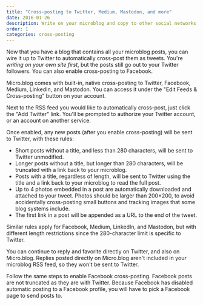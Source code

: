 ```yaml
---
title: "Cross-posting to Twitter, Medium, Mastodon, and more"
date: 2016-01-26
description: Write on your microblog and copy to other social networks.
order: 1
categories: cross-posting
---
```

Now that you have a blog that contains all your microblog posts, you can wire it up to Twitter to automatically cross-post them as tweets. You're _writing on your own site first_, but the posts still go out to your Twitter followers. You can also enable cross-posting to Facebook.

Micro.blog comes with built-in, native cross-posting to Twitter, Facebook, Medium, LinkedIn, and Mastodon. You can access it under the "Edit Feeds & Cross-posting" button on your account.

Next to the RSS feed you would like to automatically cross-post, just click the "Add Twitter" link. You'll be prompted to authorize your Twitter account, or an account on another service.

Once enabled, any new posts (after you enable cross-posting) will be sent to Twitter, with these rules:

* Short posts without a title, and less than 280 characters, will be sent to Twitter unmodified.
* Longer posts without a title, but longer than 280 characters, will be truncated with a link back to your microblog.
* Posts with a title, regardless of length, will be sent to Twitter using the title and a link back to your microblog to read the full post.
* Up to 4 photos embedded in a post are automatically downloaded and attached to your tweet. Photos should be larger than 200×200, to avoid accidentally cross-posting small buttons and tracking images that some blog systems include.
* The first link in a post will be appended as a URL to the end of the tweet.

Similar rules apply for Facebook, Medium, LinkedIn, and Mastodon, but with different length restrictions since the 280-character limit is specific to Twitter.

You can continue to reply and favorite directly on Twitter, and also on Micro.blog. Replies posted directly on Micro.blog aren't included in your microblog RSS feed, so they won't be sent to Twitter.

Follow the same steps to enable Facebook cross-posting. Facebook posts are not truncated as they are with Twitter. Because Facebook has disabled automatic posting to a Facebook profile, you will have to pick a Facebook page to send posts to.
